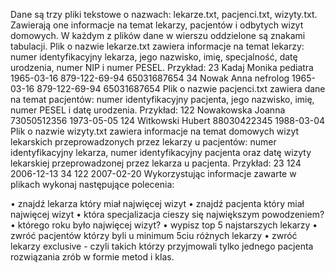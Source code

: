 Dane są trzy pliki tekstowe o nazwach: lekarze.txt, pacjenci.txt, wizyty.txt. Zawierają one informacje na temat lekarzy, pacjentów i odbytych wizyt domowych. W każdym z plików dane w wierszu oddzielone są znakami tabulacji. Plik o nazwie lekarze.txt zawiera informacje na temat lekarzy: numer identyfikacyjny lekarza, jego nazwisko, imię, specjalność, datę urodzenia, numer NIP i numer PESEL. Przykład: 23 Kadaj Monika pediatra 1965-03-16 879-122-69-94 65031687654 34 Nowak Anna nefrolog 1965-03-16 879-122-69-94 65031687654 Plik o nazwie pacjenci.txt zawiera dane na temat pacjentów: numer identyfikacyjny pacjenta, jego nazwisko, imię, numer PESEL i datę urodzenia. Przykład: 122 Nowakowska Joanna 73050512356 1973-05-05 124 Witkowski Hubert 88030422345 1988-03-04 Plik o nazwie wizyty.txt zawiera informacje na temat domowych wizyt lekarskich przeprowadzonych przez lekarzy u pacjentów: numer identyfikacyjny lekarza, numer identyfikacyjny pacjenta oraz datę wizyty lekarskiej przeprowadzonej przez lekarza u pacjenta. Przykład: 23 124 2006-12-13 34 122 2007-02-20 Wykorzystując informacje zawarte w plikach wykonaj następujące polecenia:

•	znajdź lekarza który miał najwięcej wizyt
•	znajdź pacjenta który miał najwięcej wizyt
•	która specjalizacja cieszy się największym powodzeniem?
•	którego roku było najwięcej wizyt?
•	wypisz top 5 najstarszych lekarzy
•	zwróć pacjentów którzy byli u minimum 5ciu różnych lekarzy
•	zwróć lekarzy exclusive - czyli takich którzy przyjmowali tylko jednego pacjenta rozwiązania zrób w formie metod i klas.

